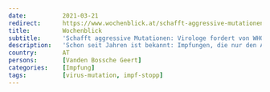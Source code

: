 ```yaml
---
date:          2021-03-21
redirect:      https://www.wochenblick.at/schafft-aggressive-mutationen-virologe-fordert-von-who-covid-impf-stopp/
title:         Wochenblick
subtitle:      'Schafft aggressive Mutationen: Virologe fordert von WHO Covid-Impf-Stopp'
description:   'Schon seit Jahren ist bekannt: Impfungen, die nur den Ausbruch einer Krankheit und nicht die Übertragung des Virus verhindern, können aggressive Virenstämme hervorbringen und fatale Folgen für ungeschützte Lebewesen haben.'
country:       AT
persons:       [Vanden Bossche Geert]
categories:    [Impfung]
tags:          [virus-mutation, impf-stopp]
---
```

